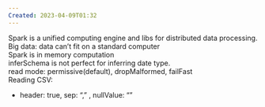 ```yaml
---
Created: 2023-04-09T01:32
---
```

Spark is a unified computing engine and libs for distributed data processing.  
Big data: data can’t fit on a standard computer  
Spark is in memory computation  
inferSchema is not perfect for inferring date type.  
read mode: permissive(default), dropMalformed, failFast  
Reading CSV:  
* header: true, sep: “,” , nullValue: “”